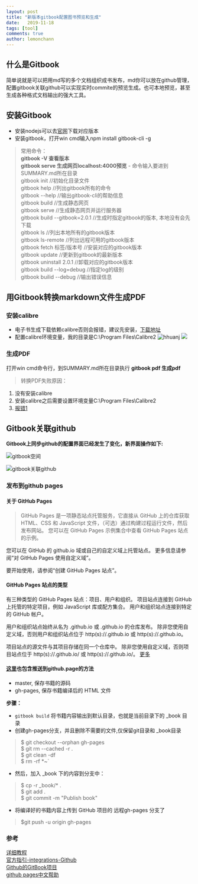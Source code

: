 ```yaml
---
layout: post
title: "新版本gitbook配置图书预览和生成"
date:   2019-11-18
tags: [tool]
comments: true
author: lemonchann
---
```


## 什么是Gitbook

简单说就是可以把用md写的多个文档组织成书发布，md你可以放在github管理，配置gitbook关联github可以实现实时commite的预览生成。也可本地预览，甚至生成各种格式文档输出的强大工具。

<!-- more -->

## 安装Gitbook
* 安装nodejs可以去[官网](http://nodejs.cn/download/)下载对应版本  
*  安装gitbook，打开win cmd输入npm install gitbook-cli -g   
> 常用命令：  
**gitbook -V 查看版本**    
**gitbook serve 生成网页localhost:4000预览** - 命令输入要进到SUMMARY.md所在目录    
gitbook init //初始化目录文件   
gitbook help //列出gitbook所有的命令   
gitbook --help //输出gitbook-cli的帮助信息   
gitbook build //生成静态网页   
gitbook serve //生成静态网页并运行服务器  
gitbook build --gitbook=2.0.1 //生成时指定gitbook的版本, 本地没有会先下载  
gitbook ls //列出本地所有的gitbook版本  
gitbook ls-remote //列出远程可用的gitbook版本  
gitbook fetch 标签/版本号 //安装对应的gitbook版本  
gitbook update //更新到gitbook的最新版本  
gitbook uninstall 2.0.1 //卸载对应的gitbook版本  
gitbook build --log=debug //指定log的级别  
gitbook builid --debug //输出错误信息  

## 用Gitbook转换markdown文件生成PDF
### 安装calibre 
* 电子书生成下载依赖calibre否则会报错，建议先安装，[下载地址](https://calibre-ebook.com/download)
* 配置calibre环境变量，我的目录是C:\Program Files\Calibre2
![hhuanj](https://raw.githubusercontent.com/lemonchann/cloud_image/master/gitbook/%E7%8E%AF%E5%A2%83%E5%8F%98%E9%87%8F%E8%AE%BE%E7%BD%AE1.PNG)
![](https://github.com/lemonchann/cloud_image/raw/master/gitbook/%E7%8E%AF%E5%A2%83%E5%8F%98%E9%87%8F%E8%AE%BE%E7%BD%AE2.PNG)

### 生成PDF
打开win cmd命令行，到SUMMARY.md所在目录执行 **gitbook pdf 生成pdf**    
> 转换PDF失败原因：
1. 没有安装calibre
2. 安装calibre之后需要设置环境变量C:\Program Files\Calibre2   
3. [报错1](http://xcoding.tech/2018/08/08/hexo/%E5%A6%82%E4%BD%95%E4%BB%8E%E6%A0%B9%E6%9C%AC%E8%A7%A3%E5%86%B3hexo%E4%B8%8D%E5%85%BC%E5%AE%B9%7B%7B%7D%7D%E6%A0%87%E7%AD%BE%E9%97%AE%E9%A2%98/)

## Gitbook关联github
**Gitbook上同步github的配置界面已经发生了变化，新界面操作如下:**

![gitbook空间](https://github.com/lemonchann/cloud_image/raw/master/gitbook/gitbook%E7%A9%BA%E9%97%B4.png) 

![gitbook关联github](https://github.com/lemonchann/cloud_image/raw/master/gitbook/%E5%85%B3%E8%81%94github.png)

### 发布到github pages
#### 关于 GitHub Pages
>GitHub Pages 是一项静态站点托管服务，它直接从 GitHub 上的仓库获取 HTML、CSS 和 JavaScript 文件，（可选）通过构建过程运行文件，然后发布网站。 您可以在 GitHub Pages 示例集合中查看 GitHub Pages 站点的示例。

您可以在 GitHub 的 github.io 域或自己的自定义域上托管站点。 更多信息请参阅“对 GitHub Pages 使用自定义域”。

要开始使用，请参阅“创建 GitHub Pages 站点”。

#### GitHub Pages 站点的类型
有三种类型的 GitHub Pages 站点：项目、用户和组织。 项目站点连接到 GitHub 上托管的特定项目，例如 JavaScript 库或配方集合。 用户和组织站点连接到特定的 GitHub 帐户。

用户和组织站点始终从名为 <user>.github.io 或 <organization>.github.io 的仓库发布。 除非您使用自定义域，否则用户和组织站点位于 http(s)://<username>.github.io 或 http(s)://<organization>.github.io。

项目站点的源文件与其项目存储在同一个仓库中。 除非您使用自定义域，否则项目站点位于 http(s)://<user>.github.io/<repository> 或 http(s)://<organization>.github.io/<repository>。
[更多](https://help.github.com/cn/github/working-with-github-pages/about-github-pages)

 #### [这里](http://www.chengweiyang.cn/gitbook/github-pages/README.html)也包含推送到**github.page**的方法
- master, 保存书籍的源码
- gh-pages, 保存书籍编译后的 HTML 文件   

**步骤：**
- `gitbook build` 将书籍内容输出到默认目录，也就是当前目录下的 _book 目录
- 创建gh-pages分支，并且删除不需要的文件,仅保留git目录和 _book目录
> $ git checkout --orphan gh-pages   
$ git rm --cached -r .  
$ git clean -df  
$ rm -rf *~`
- 然后，加入 _book 下的内容到分支中：
> $ cp -r _book/* .  
$ git add .  
$ git commit -m "Publish book"  
- 将编译好的书籍内容上传到 GitHub 项目的 远程gh-pages 分支了
> $git push -u origin gh-pages


### 参考
[详细教程](https://jackchan1999.github.io/2017/05/01/gitbook/GitBook%E4%BD%BF%E7%94%A8%E6%95%99%E7%A8%8B/)   
[官方指引-integrations-Github](https://docs.gitbook.com/integrations/github)   
[Github的GitBook项目](https://github.com/GitbookIO/gitbook/blob/master/docs/setup.md)  
[github pages中文帮助](https://help.github.com/cn/github/working-with-github-pages/about-github-pages)